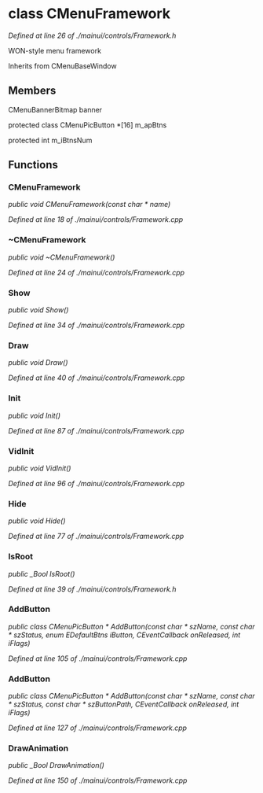 # class CMenuFramework

*Defined at line 26 of ./mainui/controls/Framework.h*

 WON-style menu framework



Inherits from CMenuBaseWindow



## Members

CMenuBannerBitmap banner

protected class CMenuPicButton *[16] m_apBtns

protected int m_iBtnsNum



## Functions

### CMenuFramework

*public void CMenuFramework(const char * name)*

*Defined at line 18 of ./mainui/controls/Framework.cpp*

### ~CMenuFramework

*public void ~CMenuFramework()*

*Defined at line 24 of ./mainui/controls/Framework.cpp*

### Show

*public void Show()*

*Defined at line 34 of ./mainui/controls/Framework.cpp*

### Draw

*public void Draw()*

*Defined at line 40 of ./mainui/controls/Framework.cpp*

### Init

*public void Init()*

*Defined at line 87 of ./mainui/controls/Framework.cpp*

### VidInit

*public void VidInit()*

*Defined at line 96 of ./mainui/controls/Framework.cpp*

### Hide

*public void Hide()*

*Defined at line 77 of ./mainui/controls/Framework.cpp*

### IsRoot

*public _Bool IsRoot()*

*Defined at line 39 of ./mainui/controls/Framework.h*

### AddButton

*public class CMenuPicButton * AddButton(const char * szName, const char * szStatus, enum EDefaultBtns iButton, CEventCallback onReleased, int iFlags)*

*Defined at line 105 of ./mainui/controls/Framework.cpp*

### AddButton

*public class CMenuPicButton * AddButton(const char * szName, const char * szStatus, const char * szButtonPath, CEventCallback onReleased, int iFlags)*

*Defined at line 127 of ./mainui/controls/Framework.cpp*

### DrawAnimation

*public _Bool DrawAnimation()*

*Defined at line 150 of ./mainui/controls/Framework.cpp*



